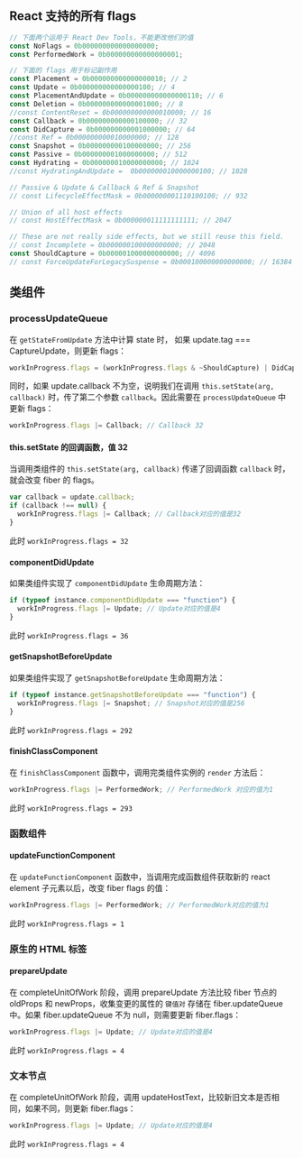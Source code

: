 ## React 支持的所有 flags

```js
// 下面两个运用于 React Dev Tools，不能更改他们的值
const NoFlags = 0b000000000000000000;
const PerformedWork = 0b000000000000000001;

// 下面的 flags 用于标记副作用
const Placement = 0b000000000000000010; // 2
const Update = 0b000000000000000100; // 4
const PlacementAndUpdate = 0b000000000000000110; // 6
const Deletion = 0b000000000000001000; // 8
//const ContentReset = 0b000000000000010000; // 16
const Callback = 0b000000000000100000; // 32
const DidCapture = 0b000000000001000000; // 64
//const Ref = 0b000000000010000000; // 128
const Snapshot = 0b000000000100000000; // 256
const Passive = 0b000000001000000000; // 512
const Hydrating = 0b000000010000000000; // 1024
//const HydratingAndUpdate =  0b000000010000000100; // 1028

// Passive & Update & Callback & Ref & Snapshot
// const LifecycleEffectMask = 0b000000001110100100; // 932

// Union of all host effects
// const HostEffectMask = 0b000000011111111111; // 2047

// These are not really side effects, but we still reuse this field.
// const Incomplete = 0b000000100000000000; // 2048
const ShouldCapture = 0b000001000000000000; // 4096
// const ForceUpdateForLegacySuspense = 0b000100000000000000; // 16384
```

## 类组件

### processUpdateQueue

在 `getStateFromUpdate` 方法中计算 state 时， 如果 update.tag === CaptureUpdate，则更新 flags：

```js
workInProgress.flags = (workInProgress.flags & ~ShouldCapture) | DidCapture; // ShouldCapture 4096 DidCapture 64
```

同时，如果 update.callback 不为空，说明我们在调用 `this.setState(arg, callback)` 时，传了第二个参数 `callback`。因此需要在 `processUpdateQueue` 中更新 flags：

```js
workInProgress.flags |= Callback; // Callback 32
```

#### this.setState 的回调函数，值 32

当调用类组件的 `this.setState(arg, callback)` 传递了回调函数 `callback` 时，就会改变 fiber 的 flags。

```js
var callback = update.callback;
if (callback !== null) {
  workInProgress.flags |= Callback; // Callback对应的值是32
}
```

此时 `workInProgress.flags = 32`

#### componentDidUpdate

如果类组件实现了 `componentDidUpdate` 生命周期方法：

```js
if (typeof instance.componentDidUpdate === "function") {
  workInProgress.flags |= Update; // Update对应的值是4
}
```

此时 `workInProgress.flags = 36`

#### getSnapshotBeforeUpdate

如果类组件实现了 `getSnapshotBeforeUpdate` 生命周期方法：

```js
if (typeof instance.getSnapshotBeforeUpdate === "function") {
  workInProgress.flags |= Snapshot; // Snapshot对应的值是256
}
```

此时 `workInProgress.flags = 292`

#### finishClassComponent

在 `finishClassComponent` 函数中，调用完类组件实例的 `render` 方法后：

```js
workInProgress.flags |= PerformedWork; // PerformedWork 对应的值为1
```

此时 `workInProgress.flags = 293`

### 函数组件

#### updateFunctionComponent

在 `updateFunctionComponent` 函数中，当调用完成函数组件获取新的 react element 子元素以后，改变 fiber flags 的值：

```js
workInProgress.flags |= PerformedWork; // PerformedWork对应的值为1
```

此时 `workInProgress.flags = 1`

### 原生的 HTML 标签

#### prepareUpdate

在 completeUnitOfWork 阶段，调用 prepareUpdate 方法比较 fiber 节点的 oldProps 和 newProps，收集变更的属性的 `键值对` 存储在 fiber.updateQueue 中。如果 fiber.updateQueue 不为 null，则需要更新 fiber.flags：

```js
workInProgress.flags |= Update; // Update对应的值是4
```

此时 `workInProgress.flags = 4`

### 文本节点

在 completeUnitOfWork 阶段，调用 updateHostText，比较新旧文本是否相同，如果不同，则更新 fiber.flags：

```js
workInProgress.flags |= Update; // Update对应的值是4
```

此时 `workInProgress.flags = 4`
